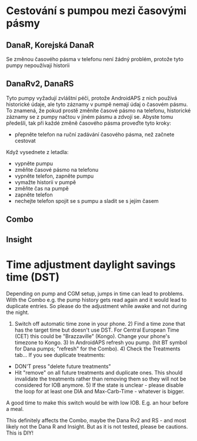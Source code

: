 # Cestování s pumpou mezi časovými pásmy

## DanaR, Korejská DanaR

Se změnou časového pásma v telefonu není žádný problém, protože tyto pumpy nepoužívají historii

## DanaRv2, DanaRS

Tyto pumpy vyžadují zvláštní péči, protože AndroidAPS z nich používá historické údaje, ale tyto záznamy v pumpě nemají údaj o časovém pásmu. To znamená, že pokud prostě změníte časové pásmo na telefonu, historické záznamy se z pumpy načtou v jiném pásmu a zdvojí se. Abyste tomu předešli, tak při každé změně časového pásma proveďte tyto kroky:

* přepněte telefon na ruční zadávání časového pásma, než začnete cestovat

Když vysednete z letadla:

* vypněte pumpu
* změňte časové pásmo na telefonu
* vypněte telefon, zapněte pumpu
* vymažte historii v pumpě
* změňte čas na pumpě
* zapněte telefon
* nechejte telefon spojit se s pumpu a sladit se s jejím časem

## Combo

## Insight

# Time adjustment daylight savings time (DST)

Depending on pump and CGM setup, jumps in time can lead to problems. With the Combo e.g. the pump history gets read again and it would lead to duplicate entries. So please do the adjustment while awake and not during the night.

1) Switch off automatic time zone in your phone. 2) Find a time zone that has the target time but doesn't use DST. For Central European Time (CET) this could be "Brazzaville" (Kongo). Change your phone's timezone to Kongo. 3) In AndroidAPS refresh you pump. (hit BT symbol for Dana pumps; "refresh" for the Combo). 4) Check the Treatments tab... If you see duplicate treatments:

* DON'T press "delete future treatments"
* Hit "remove" on all future treatments and duplicate ones. This should invalidate the treatments rather than removing them so they will not be considered for IOB anymore. 5) If the state is unclear - please disable the loop for at least one DIA and Max-Carb-Time - whatever is bigger.

A good time to make this switch would be with low IOB. E.g. an hour before a meal.

This definitely affects the Combo, maybe the Dana Rv2 and RS - and most likely not the Dana R and Insight. But as it is not tested, please be cautions. This is DIY!